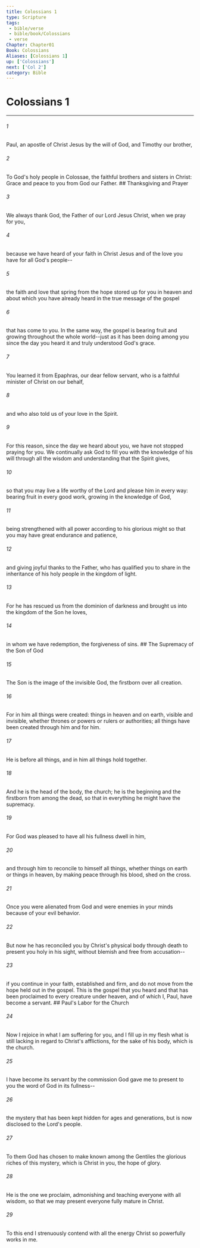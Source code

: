 ```yaml
---
title: Colossians 1
type: Scripture
tags:
 - bible/verse
 - bible/book/Colossians
 - verse
Chapter: Chapter01
Book: Colossians
Aliases: [Colossians 1]
up: ['Colossians']
next: ['Col 2']
category: Bible
---
```

# Colossians 1

***


###### 1 
Paul, an apostle of Christ Jesus by the will of God, and Timothy our brother, 

###### 2 
To God's holy people in Colossae, the faithful brothers and sisters in Christ: Grace and peace to you from God our Father. ## Thanksgiving and Prayer 

###### 3 
We always thank God, the Father of our Lord Jesus Christ, when we pray for you, 

###### 4 
because we have heard of your faith in Christ Jesus and of the love you have for all God's people-- 

###### 5 
the faith and love that spring from the hope stored up for you in heaven and about which you have already heard in the true message of the gospel 

###### 6 
that has come to you. In the same way, the gospel is bearing fruit and growing throughout the whole world--just as it has been doing among you since the day you heard it and truly understood God's grace. 

###### 7 
You learned it from Epaphras, our dear fellow servant, who is a faithful minister of Christ on our behalf, 

###### 8 
and who also told us of your love in the Spirit. 

###### 9 
For this reason, since the day we heard about you, we have not stopped praying for you. We continually ask God to fill you with the knowledge of his will through all the wisdom and understanding that the Spirit gives, 

###### 10 
so that you may live a life worthy of the Lord and please him in every way: bearing fruit in every good work, growing in the knowledge of God, 

###### 11 
being strengthened with all power according to his glorious might so that you may have great endurance and patience, 

###### 12 
and giving joyful thanks to the Father, who has qualified you to share in the inheritance of his holy people in the kingdom of light. 

###### 13 
For he has rescued us from the dominion of darkness and brought us into the kingdom of the Son he loves, 

###### 14 
in whom we have redemption, the forgiveness of sins. ## The Supremacy of the Son of God 

###### 15 
The Son is the image of the invisible God, the firstborn over all creation. 

###### 16 
For in him all things were created: things in heaven and on earth, visible and invisible, whether thrones or powers or rulers or authorities; all things have been created through him and for him. 

###### 17 
He is before all things, and in him all things hold together. 

###### 18 
And he is the head of the body, the church; he is the beginning and the firstborn from among the dead, so that in everything he might have the supremacy. 

###### 19 
For God was pleased to have all his fullness dwell in him, 

###### 20 
and through him to reconcile to himself all things, whether things on earth or things in heaven, by making peace through his blood, shed on the cross. 

###### 21 
Once you were alienated from God and were enemies in your minds because of your evil behavior. 

###### 22 
But now he has reconciled you by Christ's physical body through death to present you holy in his sight, without blemish and free from accusation-- 

###### 23 
if you continue in your faith, established and firm, and do not move from the hope held out in the gospel. This is the gospel that you heard and that has been proclaimed to every creature under heaven, and of which I, Paul, have become a servant. ## Paul's Labor for the Church 

###### 24 
Now I rejoice in what I am suffering for you, and I fill up in my flesh what is still lacking in regard to Christ's afflictions, for the sake of his body, which is the church. 

###### 25 
I have become its servant by the commission God gave me to present to you the word of God in its fullness-- 

###### 26 
the mystery that has been kept hidden for ages and generations, but is now disclosed to the Lord's people. 

###### 27 
To them God has chosen to make known among the Gentiles the glorious riches of this mystery, which is Christ in you, the hope of glory. 

###### 28 
He is the one we proclaim, admonishing and teaching everyone with all wisdom, so that we may present everyone fully mature in Christ. 

###### 29 
To this end I strenuously contend with all the energy Christ so powerfully works in me. 
